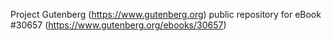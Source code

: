Project Gutenberg (https://www.gutenberg.org) public repository for eBook #30657 (https://www.gutenberg.org/ebooks/30657)
